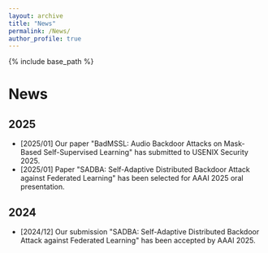 ```yaml
---
layout: archive
title: "News"
permalink: /News/
author_profile: true
---
```


{% include base_path %}

# News


## 2025
* [2025/01] Our paper "BadMSSL: Audio Backdoor Attacks on Mask-Based Self-Supervised Learning" has submitted to USENIX Security 2025.
* [2025/01] Paper "SADBA: Self-Adaptive Distributed Backdoor Attack against Federated Learning" has been selected for AAAI 2025 oral presentation.
  
## 2024
* [2024/12] Our submission "SADBA: Self-Adaptive Distributed Backdoor Attack against Federated Learning" has been accepted by AAAI 2025.

